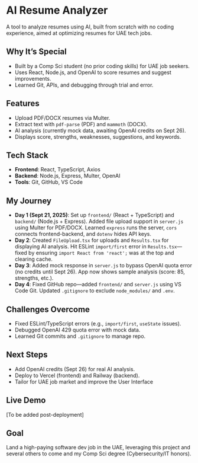 # AI Resume Analyzer
A tool to analyze resumes using AI, built from scratch with no coding experience, aimed at optimizing resumes for UAE tech jobs.

## Why It’s Special
- Built by a Comp Sci student (no prior coding skills) for UAE job seekers.
- Uses React, Node.js, and OpenAI to score resumes and suggest improvements.
- Learned Git, APIs, and debugging through trial and error.

## Features
- Upload PDF/DOCX resumes via Multer.
- Extract text with `pdf-parse` (PDF) and `mammoth` (DOCX).
- AI analysis (currently mock data, awaiting OpenAI credits on Sept 26).
- Displays score, strengths, weaknesses, suggestions, and keywords.

## Tech Stack
- **Frontend**: React, TypeScript, Axios
- **Backend**: Node.js, Express, Multer, OpenAI
- **Tools**: Git, GitHub, VS Code

## My Journey
- **Day 1 (Sept 21, 2025)**: Set up `frontend/` (React + TypeScript) and `backend/` (Node.js + Express). Added file upload support in `server.js` using Multer for PDF/DOCX. Learned `express` runs the server, `cors` connects frontend-backend, and `dotenv` hides API keys.
- **Day 2**: Created `FileUpload.tsx` for uploads and `Results.tsx` for displaying AI analysis. Hit ESLint `import/first` error in `Results.tsx`—fixed by ensuring `import React from 'react';` was at the top and clearing cache.
- **Day 3**: Added mock response in `server.js` to bypass OpenAI quota error (no credits until Sept 26). App now shows sample analysis (score: 85, strengths, etc.).
- **Day 4**: Fixed GitHub repo—added `frontend/` and `server.js` using VS Code Git. Updated `.gitignore` to exclude `node_modules/` and `.env`.

## Challenges Overcome
- Fixed ESLint/TypeScript errors (e.g., `import/first`, `useState` issues).
- Debugged OpenAI 429 quota error with mock data.
- Learned Git commits and `.gitignore` to manage repo.

## Next Steps
- Add OpenAI credits (Sept 26) for real AI analysis.
- Deploy to Vercel (frontend) and Railway (backend).
- Tailor for UAE job market and improve the User Interface

## Live Demo
[To be added post-deployment]

## Goal
Land a high-paying software dev job in the UAE, leveraging this project and several others to come and my Comp Sci degree (Cybersecurity/IT honors).

